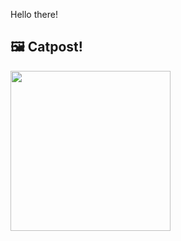 Hello there!



## 🖼️ Catpost!

<sub>
    <img src="https://cdn2.thecatapi.com/images/58o.jpg" height="256">
</sub>

